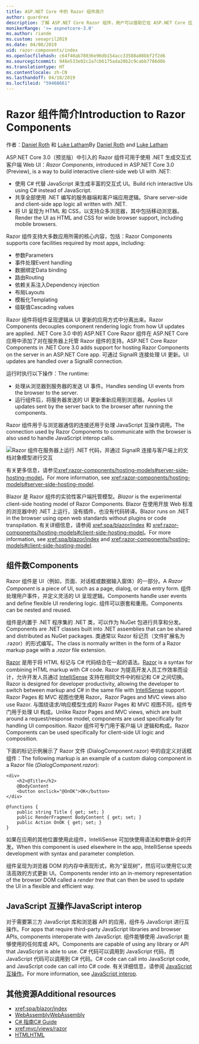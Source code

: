 ```yaml
---
title: ASP.NET Core 中的 Razor 组件简介
author: guardrex
description: 了解 ASP.NET Core Razor 组件，用户可以借助它在 ASP.NET Core 应用中使用 .NET 生成交互式客户端 Web UI。
monikerRange: '>= aspnetcore-3.0'
ms.author: riande
ms.custom: seoapril2019
ms.date: 04/08/2019
uid: razor-components/index
ms.openlocfilehash: c64f40ab78036e96db154acc33588a08bbf2f2d6
ms.sourcegitcommit: 948e533e02c2a7cb6175ada20b2c9cabb7786d0b
ms.translationtype: HT
ms.contentlocale: zh-CN
ms.lasthandoff: 04/10/2019
ms.locfileid: "59468661"
---
```

# <a name="introduction-to-razor-components"></a><span data-ttu-id="bb7cf-103">Razor 组件简介</span><span class="sxs-lookup"><span data-stu-id="bb7cf-103">Introduction to Razor Components</span></span>

<span data-ttu-id="bb7cf-104">作者：[Daniel Roth](https://github.com/danroth27) 和 [Luke Latham](https://github.com/guardrex)</span><span class="sxs-lookup"><span data-stu-id="bb7cf-104">By [Daniel Roth](https://github.com/danroth27) and [Luke Latham](https://github.com/guardrex)</span></span>

<span data-ttu-id="bb7cf-105">ASP.NET Core 3.0（预览版）中引入的 Razor 组件可用于使用 .NET 生成交互式客户端 Web UI：</span><span class="sxs-lookup"><span data-stu-id="bb7cf-105">*Razor Components*, introduced in ASP.NET Core 3.0 (Preview), is a way to build interactive client-side web UI with .NET:</span></span>

* <span data-ttu-id="bb7cf-106">使用 C# 代替 JavaScript 来生成丰富的交互式 UI。</span><span class="sxs-lookup"><span data-stu-id="bb7cf-106">Build rich interactive UIs using C# instead of JavaScript.</span></span>
* <span data-ttu-id="bb7cf-107">共享全部使用 .NET 编写的服务器端和客户端应用逻辑。</span><span class="sxs-lookup"><span data-stu-id="bb7cf-107">Share server-side and client-side app logic all written with .NET.</span></span>
* <span data-ttu-id="bb7cf-108">将 UI 呈现为 HTML 和 CSS，以支持众多浏览器，其中包括移动浏览器。</span><span class="sxs-lookup"><span data-stu-id="bb7cf-108">Render the UI as HTML and CSS for wide browser support, including mobile browsers.</span></span>

<span data-ttu-id="bb7cf-109">Razor 组件支持大多数应用所需的核心内容，包括：</span><span class="sxs-lookup"><span data-stu-id="bb7cf-109">Razor Components supports core facilities required by most apps, including:</span></span>

* <span data-ttu-id="bb7cf-110">参数</span><span class="sxs-lookup"><span data-stu-id="bb7cf-110">Parameters</span></span>
* <span data-ttu-id="bb7cf-111">事件处理</span><span class="sxs-lookup"><span data-stu-id="bb7cf-111">Event handling</span></span>
* <span data-ttu-id="bb7cf-112">数据绑定</span><span class="sxs-lookup"><span data-stu-id="bb7cf-112">Data binding</span></span>
* <span data-ttu-id="bb7cf-113">路由</span><span class="sxs-lookup"><span data-stu-id="bb7cf-113">Routing</span></span>
* <span data-ttu-id="bb7cf-114">依赖关系注入</span><span class="sxs-lookup"><span data-stu-id="bb7cf-114">Dependency injection</span></span>
* <span data-ttu-id="bb7cf-115">布局</span><span class="sxs-lookup"><span data-stu-id="bb7cf-115">Layouts</span></span>
* <span data-ttu-id="bb7cf-116">模板化</span><span class="sxs-lookup"><span data-stu-id="bb7cf-116">Templating</span></span>
* <span data-ttu-id="bb7cf-117">级联值</span><span class="sxs-lookup"><span data-stu-id="bb7cf-117">Cascading values</span></span>

<span data-ttu-id="bb7cf-118">Razor 组件将组件呈现逻辑从 UI 更新的应用方式中分离出来。</span><span class="sxs-lookup"><span data-stu-id="bb7cf-118">Razor Components decouples component rendering logic from how UI updates are applied.</span></span> <span data-ttu-id="bb7cf-119">.NET Core 3.0 中的 ASP.NET Core Razor 组件在 ASP.NET Core 应用中添加了对在服务器上托管 Razor 组件的支持。</span><span class="sxs-lookup"><span data-stu-id="bb7cf-119">ASP.NET Core Razor Components in .NET Core 3.0 adds support for hosting Razor Components on the server in an ASP.NET Core app.</span></span> <span data-ttu-id="bb7cf-120">可通过 SignalR 连接处理 UI 更新。</span><span class="sxs-lookup"><span data-stu-id="bb7cf-120">UI updates are handled over a SignalR connection.</span></span>

<span data-ttu-id="bb7cf-121">运行时执行以下操作：</span><span class="sxs-lookup"><span data-stu-id="bb7cf-121">The runtime:</span></span>

* <span data-ttu-id="bb7cf-122">处理从浏览器到服务器的发送 UI 事件。</span><span class="sxs-lookup"><span data-stu-id="bb7cf-122">Handles sending UI events from the browser to the server.</span></span>
* <span data-ttu-id="bb7cf-123">运行组件后，将服务器发送的 UI 更新重新应用到浏览器。</span><span class="sxs-lookup"><span data-stu-id="bb7cf-123">Applies UI updates sent by the server back to the browser after running the components.</span></span>

<span data-ttu-id="bb7cf-124">Razor 组件用于与浏览器通信的连接还用于处理 JavaScript 互操作调用。</span><span class="sxs-lookup"><span data-stu-id="bb7cf-124">The connection used by Razor Components to communicate with the browser is also used to handle JavaScript interop calls.</span></span>

![Razor 组件在服务器上运行 .NET 代码，并通过 SignalR 连接与客户端上的文档对象模型进行交互](index/_static/aspnet-core-razor-components.png)

<span data-ttu-id="bb7cf-126">有关更多信息，请参见<xref:razor-components/hosting-models#server-side-hosting-model>。</span><span class="sxs-lookup"><span data-stu-id="bb7cf-126">For more information, see <xref:razor-components/hosting-models#server-side-hosting-model>.</span></span>

<span data-ttu-id="bb7cf-127">Blazor 是 Razor 组件的实验性客户端托管模型。</span><span class="sxs-lookup"><span data-stu-id="bb7cf-127">*Blazor* is the experimental client-side hosting model of Razor Components.</span></span> <span data-ttu-id="bb7cf-128">Blazor 在使用开放 Web 标准的浏览器中的 .NET 上运行，没有插件，也没有代码转译。</span><span class="sxs-lookup"><span data-stu-id="bb7cf-128">Blazor runs on .NET in the browser using open web standards without plugins or code transpilation.</span></span> <span data-ttu-id="bb7cf-129">有关详细信息，请参阅 <xref:spa/blazor/index> 和 <xref:razor-components/hosting-models#client-side-hosting-model>。</span><span class="sxs-lookup"><span data-stu-id="bb7cf-129">For more information, see <xref:spa/blazor/index> and <xref:razor-components/hosting-models#client-side-hosting-model>.</span></span>

## <a name="components"></a><span data-ttu-id="bb7cf-130">组件数</span><span class="sxs-lookup"><span data-stu-id="bb7cf-130">Components</span></span>

<span data-ttu-id="bb7cf-131">Razor 组件是 UI（例如，页面、对话框或数据输入窗体）的一部分。</span><span class="sxs-lookup"><span data-stu-id="bb7cf-131">A *Razor Component* is a piece of UI, such as a page, dialog, or data entry form.</span></span> <span data-ttu-id="bb7cf-132">组件处理用户事件，并定义灵活的 UI 呈现逻辑。</span><span class="sxs-lookup"><span data-stu-id="bb7cf-132">Components handle user events and define flexible UI rendering logic.</span></span> <span data-ttu-id="bb7cf-133">组件可以嵌套和重用。</span><span class="sxs-lookup"><span data-stu-id="bb7cf-133">Components can be nested and reused.</span></span>

<span data-ttu-id="bb7cf-134">组件是内置于 .NET 程序集的 .NET 类，可以作为 NuGet 包进行共享和分发。</span><span class="sxs-lookup"><span data-stu-id="bb7cf-134">Components are .NET classes built into .NET assemblies that can be shared and distributed as NuGet packages.</span></span> <span data-ttu-id="bb7cf-135">类通常以 Razor 标记页（文件扩展名为 .razor）的形式编写。</span><span class="sxs-lookup"><span data-stu-id="bb7cf-135">The class is normally written in the form of a Razor markup page with a *.razor* file extension.</span></span>

<span data-ttu-id="bb7cf-136">[Razor](xref:mvc/views/razor) 是用于将 HTML 标记与 C# 代码结合在一起的语法。</span><span class="sxs-lookup"><span data-stu-id="bb7cf-136">[Razor](xref:mvc/views/razor) is a syntax for combining HTML markup with C# code.</span></span> <span data-ttu-id="bb7cf-137">Razor 为提高开发人员工作效率而设计，允许开发人员通过 [IntelliSense](/visualstudio/ide/using-intellisense) 支持在相同文件中的标记和 C# 之间切换。</span><span class="sxs-lookup"><span data-stu-id="bb7cf-137">Razor is designed for developer productivity, allowing the developer to switch between markup and C# in the same file with [IntelliSense](/visualstudio/ide/using-intellisense) support.</span></span> <span data-ttu-id="bb7cf-138">Razor Pages 和 MVC 视图也使用 Razor。</span><span class="sxs-lookup"><span data-stu-id="bb7cf-138">Razor Pages and MVC views also use Razor.</span></span> <span data-ttu-id="bb7cf-139">与围绕请求/响应模型生成的 Razor Pages 和 MVC 视图不同，组件专门用于处理 UI 构成。</span><span class="sxs-lookup"><span data-stu-id="bb7cf-139">Unlike Razor Pages and MVC views, which are built around a request/response model, components are used specifically for handling UI composition.</span></span> <span data-ttu-id="bb7cf-140">Razor 组件可专门用于客户端 UI 逻辑和构成。</span><span class="sxs-lookup"><span data-stu-id="bb7cf-140">Razor Components can be used specifically for client-side UI logic and composition.</span></span>

<span data-ttu-id="bb7cf-141">下面的标记示例展示了 Razor 文件 (DialogComponent.razor) 中的自定义对话框组件：</span><span class="sxs-lookup"><span data-stu-id="bb7cf-141">The following markup is an example of a custom dialog component in a Razor file (*DialogComponent.razor*):</span></span>

```cshtml
<div>
    <h2>@Title</h2>
    @BodyContent
    <button onclick="@OnOK">OK</button>
</div>

@functions {
    public string Title { get; set; }
    public RenderFragment BodyContent { get; set; }
    public Action OnOK { get; set; }
}
```

<span data-ttu-id="bb7cf-142">如果在应用的其他位置使用此组件，IntelliSense 可加快使用语法和参数补全的开发。</span><span class="sxs-lookup"><span data-stu-id="bb7cf-142">When this component is used elsewhere in the app, IntelliSense speeds development with syntax and parameter completion.</span></span>

<span data-ttu-id="bb7cf-143">组件呈现为浏览器 DOM 的内存中表现形式，称为“呈现树”，然后可以使用它以灵活高效的方式更新 UI。</span><span class="sxs-lookup"><span data-stu-id="bb7cf-143">Components render into an in-memory representation of the browser DOM called a *render tree* that can then be used to update the UI in a flexible and efficient way.</span></span>

## <a name="javascript-interop"></a><span data-ttu-id="bb7cf-144">JavaScript 互操作</span><span class="sxs-lookup"><span data-stu-id="bb7cf-144">JavaScript interop</span></span>

<span data-ttu-id="bb7cf-145">对于需要第三方 JavaScript 库和浏览器 API 的应用，组件与 JavaScript 进行互操作。</span><span class="sxs-lookup"><span data-stu-id="bb7cf-145">For apps that require third-party JavaScript libraries and browser APIs, components interoperate with JavaScript.</span></span> <span data-ttu-id="bb7cf-146">组件能够使用 JavaScript 能够使用的任何库或 API。</span><span class="sxs-lookup"><span data-stu-id="bb7cf-146">Components are capable of using any library or API that JavaScript is able to use.</span></span> <span data-ttu-id="bb7cf-147">C# 代码可以调用到 JavaScript 代码，而 JavaScript 代码可以调用到 C# 代码。</span><span class="sxs-lookup"><span data-stu-id="bb7cf-147">C# code can call into JavaScript code, and JavaScript code can call into C# code.</span></span> <span data-ttu-id="bb7cf-148">有关详细信息，请参阅 [JavaScript 互操作](xref:razor-components/javascript-interop)。</span><span class="sxs-lookup"><span data-stu-id="bb7cf-148">For more information, see [JavaScript interop](xref:razor-components/javascript-interop).</span></span>

## <a name="additional-resources"></a><span data-ttu-id="bb7cf-149">其他资源</span><span class="sxs-lookup"><span data-stu-id="bb7cf-149">Additional resources</span></span>

* <xref:spa/blazor/index>
* [<span data-ttu-id="bb7cf-150">WebAssembly</span><span class="sxs-lookup"><span data-stu-id="bb7cf-150">WebAssembly</span></span>](http://webassembly.org/)
* [<span data-ttu-id="bb7cf-151">C# 指南</span><span class="sxs-lookup"><span data-stu-id="bb7cf-151">C# Guide</span></span>](/dotnet/csharp/)
* <xref:mvc/views/razor>
* [<span data-ttu-id="bb7cf-152">HTML</span><span class="sxs-lookup"><span data-stu-id="bb7cf-152">HTML</span></span>](https://www.w3.org/html/)
